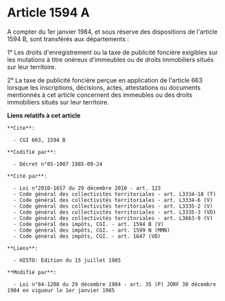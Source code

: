 # Article 1594 A

A compter du 1er janvier 1984, et sous réserve des dispositions de l'article 1594 B, sont transférés aux départements :

1° Les droits d'enregistrement ou la taxe de publicité foncière exigibles sur les mutations à titre onéreux d'immeubles ou de
droits immobiliers situés sur leur territoire.

2° La taxe de publicité foncière perçue en application de l'article 663 lorsque les inscriptions, décisions, actes,
attestations ou documents mentionnés à cet article concernent des immeubles ou des droits immobiliers situés sur leur
territoire.

**Liens relatifs à cet article**

	**Cite**:

	  - CGI 663, 1594 B

	**Codifié par**:

	  - Décret n°85-1007 1985-09-24

	**Cité par**:

	  - Loi n°2010-1657 du 29 décembre 2010 - art. 123
	  - Code général des collectivités territoriales - art. L3334-18 (T)
	  - Code général des collectivités territoriales - art. L3334-6 (V)
	  - Code général des collectivités territoriales - art. L3335-2 (V)
	  - Code général des collectivités territoriales - art. L3335-3 (VD)
	  - Code général des collectivités territoriales - art. L3663-9 (V)
	  - Code général des impôts, CGI. - art. 1594 B (V)
	  - Code général des impôts, CGI. - art. 1599 N (MMN)
	  - Code général des impôts, CGI. - art. 1647 (VD)

	**Liens**:

	  - HISTO: Edition du 15 juillet 1985

	**Modifié par**:

	  - Loi n°84-1208 du 29 décembre 1984 - art. 35 (P) JORF 30 décembre 1984 en vigueur le 1er janvier 1985
